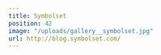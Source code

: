 ```yaml
---
title: Symbolset
position: 42
image: "/uploads/gallery__symbolset.jpg"
url: http://blog.symbolset.com/
---
```


